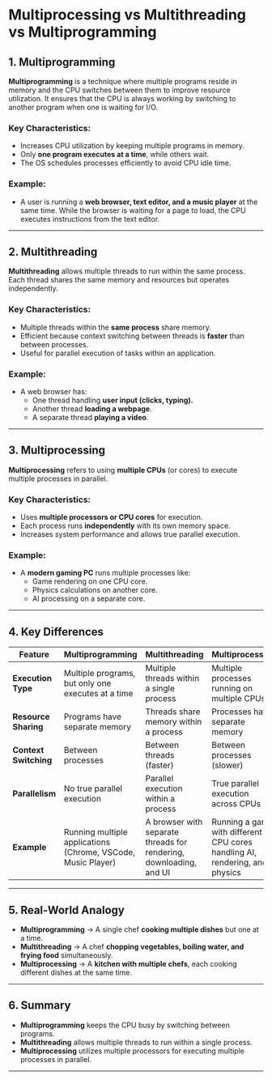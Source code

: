 # Multiprocessing vs Multithreading vs Multiprogramming

## 1. Multiprogramming
**Multiprogramming** is a technique where multiple programs reside in memory and the CPU switches between them to improve resource utilization. It ensures that the CPU is always working by switching to another program when one is waiting for I/O.

### **Key Characteristics:**
- Increases CPU utilization by keeping multiple programs in memory.
- Only **one program executes at a time**, while others wait.
- The OS schedules processes efficiently to avoid CPU idle time.

### **Example:**
- A user is running a **web browser, text editor, and a music player** at the same time. While the browser is waiting for a page to load, the CPU executes instructions from the text editor.

---

## 2. Multithreading
**Multithreading** allows multiple threads to run within the same process. Each thread shares the same memory and resources but operates independently.

### **Key Characteristics:**
- Multiple threads within the **same process** share memory.
- Efficient because context switching between threads is **faster** than between processes.
- Useful for parallel execution of tasks within an application.

### **Example:**
- A web browser has:
  - One thread handling **user input (clicks, typing).**
  - Another thread **loading a webpage**.
  - A separate thread **playing a video**.

---

## 3. Multiprocessing
**Multiprocessing** refers to using **multiple CPUs** (or cores) to execute multiple processes in parallel.

### **Key Characteristics:**
- Uses **multiple processors or CPU cores** for execution.
- Each process runs **independently** with its own memory space.
- Increases system performance and allows true parallel execution.

### **Example:**
- A **modern gaming PC** runs multiple processes like:
  - Game rendering on one CPU core.
  - Physics calculations on another core.
  - AI processing on a separate core.

---

## 4. Key Differences

| Feature            | Multiprogramming | Multithreading | Multiprocessing |
|--------------------|-----------------|---------------|----------------|
| **Execution Type** | Multiple programs, but only one executes at a time | Multiple threads within a single process | Multiple processes running on multiple CPUs |
| **Resource Sharing** | Programs have separate memory | Threads share memory within a process | Processes have separate memory |
| **Context Switching** | Between processes | Between threads (faster) | Between processes (slower) |
| **Parallelism** | No true parallel execution | Parallel execution within a process | True parallel execution across CPUs |
| **Example** | Running multiple applications (Chrome, VSCode, Music Player) | A browser with separate threads for rendering, downloading, and UI | Running a game with different CPU cores handling AI, rendering, and physics |

---

## 5. Real-World Analogy

- **Multiprogramming** → A single chef **cooking multiple dishes** but one at a time.
- **Multithreading** → A chef **chopping vegetables, boiling water, and frying food** simultaneously.
- **Multiprocessing** → A **kitchen with multiple chefs**, each cooking different dishes at the same time.

---

## 6. Summary
- **Multiprogramming** keeps the CPU busy by switching between programs.
- **Multithreading** allows multiple threads to run within a single process.
- **Multiprocessing** utilizes multiple processors for executing multiple processes in parallel.

---
